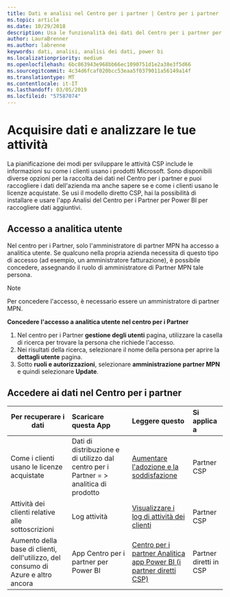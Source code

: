 ```yaml
---
title: Dati e analisi nel Centro per i partner | Centro per i partner
ms.topic: article
ms.date: 10/29/2018
description: Usa le funzionalità dei dati del Centro per i partner per comprendere meglio le esigenze dei clienti.
author: LauraBrenner
ms.author: labrenne
keywords: dati, analisi, analisi dei dati, power bi
ms.localizationpriority: medium
ms.openlocfilehash: 6bc863943e968bb66ec1090751d1e2a38e3f5d66
ms.sourcegitcommit: 4c34d6fcaf020bcc53eaa5f0379011a56149a14f
ms.translationtype: MT
ms.contentlocale: it-IT
ms.lasthandoff: 03/05/2019
ms.locfileid: "57587074"
---
```

# <a name="get-data-and-analyze-your-business"></a>Acquisire dati e analizzare le tue attività 

La pianificazione dei modi per sviluppare le attività CSP include le informazioni su come i clienti usano i prodotti Microsoft. Sono disponibili diverse opzioni per la raccolta dei dati nel Centro per i partner e puoi raccogliere i dati dell'azienda ma anche sapere se e come i clienti usano le licenze acquistate. Se usi il modello diretto CSP, hai la possibilità di installare e usare l'app Analisi del Centro per i Partner per Power BI per raccogliere dati aggiuntivi.

## <a name="access-to-user-analytics"></a>Accesso a analitica utente

Nel centro per i Partner, solo l'amministratore di partner MPN ha accesso a analitica utente. Se qualcuno nella propria azienda necessita di questo tipo di accesso (ad esempio, un amministratore fatturazione), è possibile concedere, assegnando il ruolo di amministratore di Partner MPN tale persona.

>[!NOTE] 
>Per concedere l'accesso, è necessario essere un amministratore di partner MPN.

**Concedere l'accesso a analitica utente nel centro per i Partner** 

1.  Nel centro per i Partner **gestione degli utenti** pagina, utilizzare la casella di ricerca per trovare la persona che richiede l'accesso.
2.  Nei risultati della ricerca, selezionare il nome della persona per aprire la **dettagli utente** pagina.
3.  Sotto **ruoli e autorizzazioni**, selezionare **amministrazione partner MPN** e quindi selezionare **Update**.

 
## <a name="access-data-in-partner-center"></a>Accedere ai dati nel Centro per i partner

|**Per recuperare i dati**   |**Scaricare questa App**   |**Leggere questo**   | **Si applica a**    |
|---------------------|:-----------------------|:---------------|:--------------|
|Come i clienti usano le licenze acquistate   |Dati di distribuzione e di utilizzo dal centro per i Partner = > analitica di prodotto   |[Aumentare l'adozione e la soddisfazione](increasing-adoption-and-satisfaction.md)|Partner CSP|
|Attività dei clienti relative alle sottoscrizioni   |Log attività   |[Visualizzare i log di attività dei clienti](activity-logs.md)|Partner CSP   |
|Aumento della base di clienti, dell'utilizzo, del consumo di Azure e altro ancora   |App Centro per i partner per Power BI   |[Centro per i partner Analitica app Power BI (i partner diretti CSP)](power-bi-app-for-direct-partners.md)|Partner diretti in CSP|






